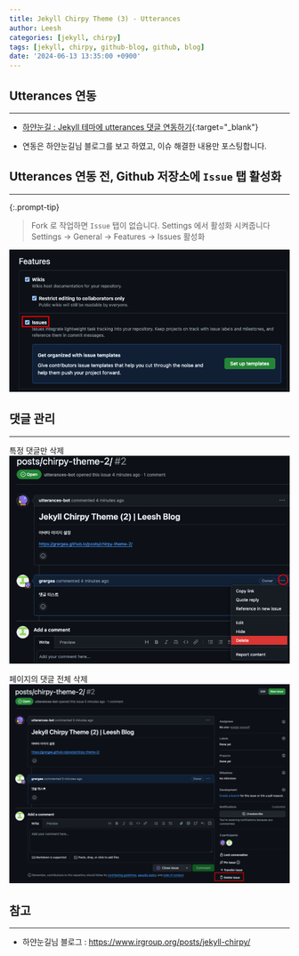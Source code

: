 ```yaml
---
title: Jekyll Chirpy Theme (3) - Utterances
author: Leesh
categories: [jekyll, chirpy] 
tags: [jekyll, chirpy, github-blog, github, blog]
date: '2024-06-13 13:35:00 +0900'
---
```

## Utterances 연동

---
* [하얀눈길 : Jekyll 테마에 utterances 댓글 연동하기](https://www.irgroup.org/posts/utternace-comments-system/){:target="_blank"}

* 연동은 하얀눈길님 블로그를 보고 하였고, 이슈 해결한 내용만 포스팅합니다.

## Utterances 연동 전, Github 저장소에 `Issue` 탭 활성화

---
{:.prompt-tip}
> Fork 로 작업하면 `Issue` 탭이 없습니다. Settings 에서 활성화 시켜줍니다\
> Settings -> General -> Features -> Issues 활성화

![](/assets/img/2024-06-13-chirpy-theme-3_images/4d7a5fce.png)

## 댓글 관리

-- -
특정 댓글만 삭제
![](/assets/img/2024-06-13-chirpy-theme-3_images/0fe85923.png)

페이지의 댓글 전체 삭제
![](/assets/img/2024-06-13-chirpy-theme-3_images/478321ff.png)

## 참고

---
* 하얀눈길님 블로그 : https://www.irgroup.org/posts/jekyll-chirpy/
